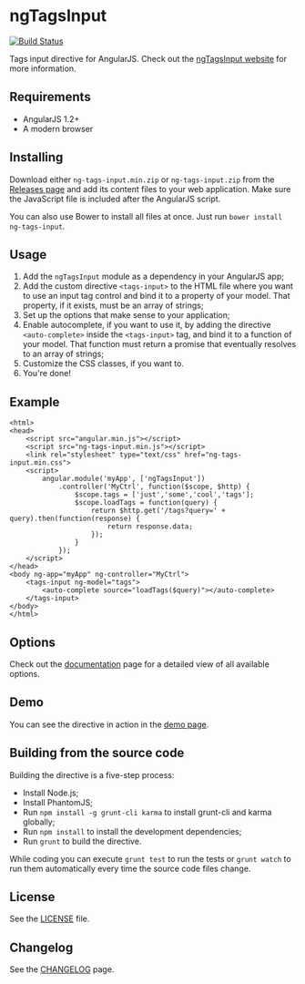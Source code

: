 ngTagsInput
===========
[![Build Status](https://travis-ci.org/mbenford/ngTagsInput.png?branch=master)](https://travis-ci.org/mbenford/ngTagsInput)

Tags input directive for AngularJS. Check out the [ngTagsInput website](http://mbenford.github.io/ngTagsInput) for more information.

## Requirements

 - AngularJS 1.2+
 - A modern browser

## Installing

Download either `ng-tags-input.min.zip` or `ng-tags-input.zip` from the [Releases page](https://github.com/mbenford/ngTagsInput/releases) and add its content files to your web application. Make sure the JavaScript file is included after the AngularJS script.

You can also use Bower to install all files at once. Just run `bower install ng-tags-input`.

## Usage

 1. Add the `ngTagsInput` module as a dependency in your AngularJS app;
 2. Add the custom directive `<tags-input>` to the HTML file where you want to use an input tag control and bind it to a property of your model. That property, if it exists, must be an array of strings;
 3. Set up the options that make sense to your application;
 4. Enable autocomplete, if you want to use it, by adding the directive `<auto-complete>` inside the `<tags-input>` tag, and bind it to a function of your model. That function must return a promise that eventually resolves to an array of strings;
 5. Customize the CSS classes, if you want to.
 6. You're done!

## Example
    <html>
    <head>
        <script src="angular.min.js"></script>
        <script src="ng-tags-input.min.js"></script>
        <link rel="stylesheet" type="text/css" href="ng-tags-input.min.css">               
        <script>
            angular.module('myApp', ['ngTagsInput'])
                .controller('MyCtrl', function($scope, $http) {
                    $scope.tags = ['just','some','cool','tags'];
                    $scope.loadTags = function(query) {
                        return $http.get('/tags?query=' + query).then(function(response) {
                            return response.data;
                        });
                    }
                });
        </script>
    </head>
    <body ng-app="myApp" ng-controller="MyCtrl">
        <tags-input ng-model="tags">
            <auto-complete source="loadTags($query)"></auto-complete>
        </tags-input>
    </body>
    </html>    

## Options

Check out the [documentation](http://mbenford.github.io/ngTagsInput/documentation.html) page for a detailed view of all available options.

## Demo

You can see the directive in action in the [demo page](http://mbenford.github.io/ngTagsInput/demos.html).

## Building from the source code

Building the directive is a five-step process:

- Install Node.js;
- Install PhantomJS;
- Run `npm install -g grunt-cli karma` to install grunt-cli and karma globally;
- Run `npm install` to install the development dependencies;
- Run `grunt` to build the directive.

While coding you can execute `grunt test` to run the tests or `grunt watch` to run them automatically every time the source code files change.

## License

See the [LICENSE](https://github.com/mbenford/ngTagsInput/blob/master/LICENSE "") file.

## Changelog

See the [CHANGELOG](https://github.com/mbenford/ngTagsInput/blob/master/CHANGELOG.md) page.